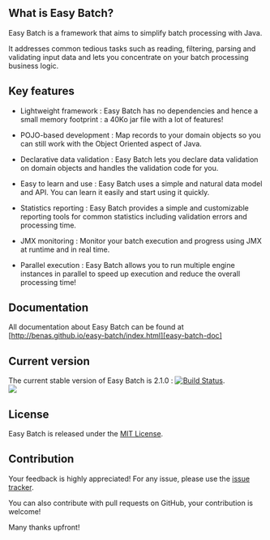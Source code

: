 ## What is Easy Batch?

Easy Batch is a framework that aims to simplify batch processing with Java.

It addresses common tedious tasks such as reading, filtering, parsing and validating input data and lets you concentrate on your batch processing business logic.

## Key features

 * Lightweight framework : Easy Batch has no dependencies and hence a small memory footprint : a 40Ko jar file with a lot of features!

 * POJO-based development : Map records to your domain objects so you can still work with the Object Oriented aspect of Java.</p>

 * Declarative data validation : Easy Batch lets you declare data validation on domain objects and handles the validation code for you.

 * Easy to learn and use : Easy Batch uses a simple and natural data model and API. You can learn it easily and start using it quickly.

 * Statistics reporting : Easy Batch provides a simple and customizable reporting tools for common statistics including validation errors and processing time.

 * JMX monitoring : Monitor your batch execution and progress using JMX at runtime and in real time.

 * Parallel execution : Easy Batch allows you to run multiple engine instances in parallel to speed up execution and reduce the overall processing time!

## Documentation

All documentation about Easy Batch can be found at [http://benas.github.io/easy-batch/index.html][easy-batch-doc]

## Current version

The current stable version of Easy Batch is 2.1.0 : [![Build Status](https://buildhive.cloudbees.com/job/benas/job/easy-batch/badge/icon)](https://buildhive.cloudbees.com/job/benas/job/easy-batch/).
<br/>
<a href="https://buildhive.cloudbees.com/job/benas/job/easy-batch/"><img src="http://web-static-cloudfront.s3.amazonaws.com/images/badges/BuiltOnDEV.png"/></a>

## License
Easy Batch is released under the [MIT License][].

## Contribution
Your feedback is highly appreciated! For any issue, please use the [issue tracker][].

You can also contribute with pull requests on GitHub, your contribution is welcome!

Many thanks upfront!

[easy-batch-doc]: http://benas.github.io/easy-batch/index.html
[MIT License]: http://opensource.org/licenses/mit-license.php/
[issue tracker]: https://github.com/benas/easy-batch/issues